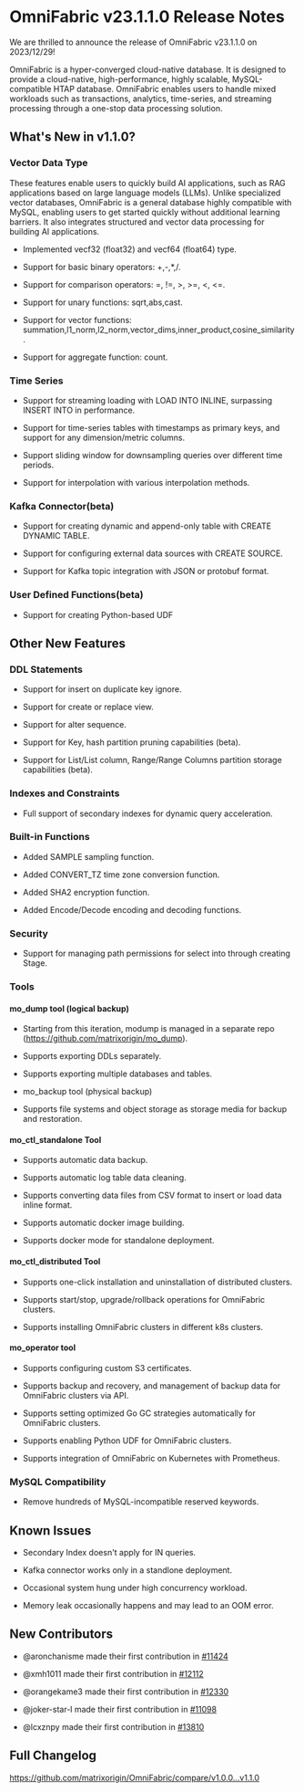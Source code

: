 # **OmniFabric v23.1.1.0 Release Notes**

We are thrilled to announce the release of OmniFabric v23.1.1.0 on 2023/12/29!

OmniFabric is a hyper-converged cloud-native database. It is designed to provide a cloud-native, high-performance, highly scalable, MySQL-compatible HTAP database. OmniFabric enables users to handle mixed workloads such as transactions, analytics, time-series, and streaming processing through a one-stop data processing solution.

## What's New in v1.1.0?

### Vector Data Type

These features enable users to quickly build AI applications, such as RAG applications based on large language models (LLMs). Unlike specialized vector databases, OmniFabric is a general database highly compatible with MySQL, enabling users to get started quickly without additional learning barriers. It also integrates structured and vector data processing for building AI applications.

- Implemented vecf32 (float32) and vecf64 (float64) type.

- Support for basic binary operators: +,-,*,/.

- Support for comparison operators: =, !=, >, >=, <, <=.

- Support for unary functions: sqrt,abs,cast.

- Support for vector functions: summation,l1_norm,l2_norm,vector_dims,inner_product,cosine_similarity.

- Support for aggregate function: count.

### Time Series

- Support for streaming loading with LOAD INTO INLINE, surpassing INSERT INTO in performance.

- Support for time-series tables with timestamps as primary keys, and support for any dimension/metric columns.

- Support sliding window for downsampling queries over different time periods.

- Support for interpolation with various interpolation methods.

### Kafka Connector(beta)

- Support for creating dynamic and append-only table with CREATE DYNAMIC TABLE.

- Support for configuring external data sources with CREATE SOURCE.

- Support for Kafka topic integration with JSON or protobuf format.

### User Defined Functions(beta)

- Support for creating Python-based UDF

## Other New Features

### DDL Statements

- Support for insert on duplicate key ignore.

- Support for create or replace view.

- Support for alter sequence.

- Support for Key, hash partition pruning capabilities (beta).

- Support for List/List column, Range/Range Columns partition storage capabilities (beta).

### Indexes and Constraints

- Full support of secondary indexes for dynamic query acceleration.

### Built-in Functions

- Added SAMPLE sampling function.

- Added CONVERT_TZ time zone conversion function.

- Added SHA2 encryption function.

- Added Encode/Decode encoding and decoding functions.

### Security

- Support for managing path permissions for select into through creating Stage.

### Tools

#### mo_dump tool (logical backup)

- Starting from this iteration, modump is managed in a separate repo (<https://github.com/matrixorigin/mo_dump>).

- Supports exporting DDLs separately.

- Supports exporting multiple databases and tables.

- mo_backup tool (physical backup)

- Supports file systems and object storage as storage media for backup and restoration.

#### mo_ctl_standalone Tool

- Supports automatic data backup.

- Supports automatic log table data cleaning.

- Supports converting data files from CSV format to insert or load data inline format.

- Supports automatic docker image building.

- Supports docker mode for standalone deployment.

#### mo_ctl_distributed Tool

- Supports one-click installation and uninstallation of distributed clusters.

- Supports start/stop, upgrade/rollback operations for OmniFabric clusters.

- Supports installing OmniFabric clusters in different k8s clusters.

#### mo_operator tool

- Supports configuring custom S3 certificates.

- Supports backup and recovery, and management of backup data for OmniFabric clusters via API.

- Supports setting optimized Go GC strategies automatically for OmniFabric clusters.

- Supports enabling Python UDF for OmniFabric clusters.

- Supports integration of OmniFabric on Kubernetes with Prometheus.

### MySQL Compatibility

- Remove hundreds of MySQL-incompatible reserved keywords.

## Known Issues

- Secondary Index doesn't apply for IN queries.

- Kafka connector works only in a standlone deployment.

- Occasional system hung under high concurrency workload.

- Memory leak occasionally happens and may lead to an OOM error.

## New Contributors

- @aronchanisme made their first contribution in [#11424](https://github.com/matrixorigin/OmniFabric/pull/11424)

- @xmh1011 made their first contribution in [#12112](https://github.com/matrixorigin/OmniFabric/pull/12112)

- @orangekame3 made their first contribution in [#12330](https://github.com/matrixorigin/OmniFabric/pull/12330)

- @joker-star-l made their first contribution in [#11098](https://github.com/matrixorigin/OmniFabric/pull/11098)

- @lcxznpy made their first contribution in [#13810](https://github.com/matrixorigin/OmniFabric/pull/13810)

## Full Changelog

<https://github.com/matrixorigin/OmniFabric/compare/v1.0.0...v1.1.0>
